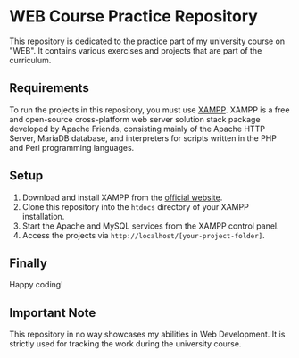 # WEB Course Practice Repository

This repository is dedicated to the practice part of my university course on "WEB". It contains various exercises and projects that are part of the curriculum.

## Requirements

To run the projects in this repository, you must use [XAMPP](https://www.apachefriends.org/index.html). XAMPP is a free and open-source cross-platform web server solution stack package developed by Apache Friends, consisting mainly of the Apache HTTP Server, MariaDB database, and interpreters for scripts written in the PHP and Perl programming languages.

## Setup

1. Download and install XAMPP from the [official website](https://www.apachefriends.org/index.html).
2. Clone this repository into the `htdocs` directory of your XAMPP installation.
3. Start the Apache and MySQL services from the XAMPP control panel.
4. Access the projects via `http://localhost/[your-project-folder]`.

## Finally

Happy coding!

## Important Note

This repository in no way showcases my abilities in Web Development. It is strictly used for tracking the work during the university course.